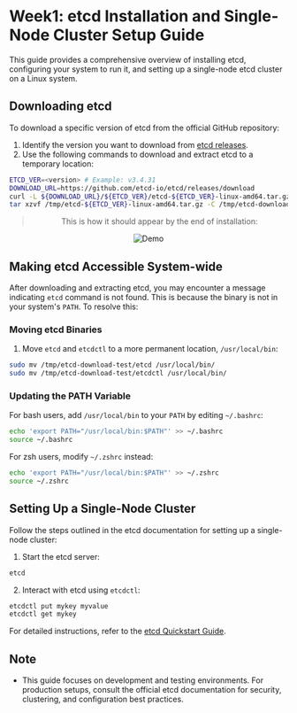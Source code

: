 
# Week1: etcd Installation and Single-Node Cluster Setup Guide

This guide provides a comprehensive overview of installing etcd, configuring your system to run it, and setting up a single-node etcd cluster on a Linux system.

## Downloading etcd

To download a specific version of etcd from the official GitHub repository:

1. Identify the version you want to download from [etcd releases](https://github.com/etcd-io/etcd/releases/).
2. Use the following commands to download and extract etcd to a temporary location:

```sh
ETCD_VER=<version> # Example: v3.4.31
DOWNLOAD_URL=https://github.com/etcd-io/etcd/releases/download
curl -L ${DOWNLOAD_URL}/${ETCD_VER}/etcd-${ETCD_VER}-linux-amd64.tar.gz -o /tmp/etcd-${ETCD_VER}-linux-amd64.tar.gz
tar xzvf /tmp/etcd-${ETCD_VER}-linux-amd64.tar.gz -C /tmp/etcd-download-test --strip-components=1
```

<div align="center">

> This is how it should appear by the end of installation:

  <img alt="Demo" src="https://github.com/Sohoxic/PES2UG21CS505-PES2UG21CS532-PES2UG21CS542-PES2UG21CS546-Building-a-distributed-k-v-store-with-etcd/blob/main/Assets/installation.png" style="max-width: 100%; height: auto;" />

</div>


## Making etcd Accessible System-wide

After downloading and extracting etcd, you may encounter a message indicating `etcd` command is not found. This is because the binary is not in your system's `PATH`. To resolve this:

### Moving etcd Binaries

1. Move `etcd` and `etcdctl` to a more permanent location, `/usr/local/bin`:

```sh
sudo mv /tmp/etcd-download-test/etcd /usr/local/bin/
sudo mv /tmp/etcd-download-test/etcdctl /usr/local/bin/
```

### Updating the PATH Variable

For bash users, add `/usr/local/bin` to your `PATH` by editing `~/.bashrc`:

```sh
echo 'export PATH="/usr/local/bin:$PATH"' >> ~/.bashrc
source ~/.bashrc
```

For zsh users, modify `~/.zshrc` instead:

```sh
echo 'export PATH="/usr/local/bin:$PATH"' >> ~/.zshrc
source ~/.zshrc
```

## Setting Up a Single-Node Cluster

Follow the steps outlined in the etcd documentation for setting up a single-node cluster:

1. Start the etcd server:

```sh
etcd
```

2. Interact with etcd using `etcdctl`:

```sh
etcdctl put mykey myvalue
etcdctl get mykey
```

For detailed instructions, refer to the [etcd Quickstart Guide](https://etcd.io/docs/v3.5/quickstart/).

## Note

- This guide focuses on development and testing environments. For production setups, consult the official etcd documentation for security, clustering, and configuration best practices.
